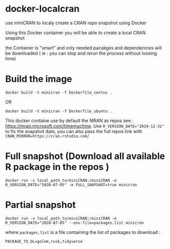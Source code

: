 # docker-localcran
use miniCRAN to localy create a CRAN repo snapshot using Docker

Using this Docker container you will be able to create a local CRAN snapshot

the Container is "smart" and only needed pacakges and dependencies will be downloaded ( ie : you can stop and rerun the process without loosing time)


# Build the image 

```
docker build -t minicran -f Dockerfile_centos .
```

OR


```
docker build -t minicran -f Dockerfile_ubuntu .
```


This docker containe use by default the MRAN as repos see : <https://mran.microsoft.com/timemachine>.
Use `R_VERSION_DATE="2019-12-31"` to fix the snapshot date, you can also pass the full repos link with `CRAN_MIRROR=https://cran.rstudio.com/`

# Full snapshot (Download all available R package in the repos )

```
docker run -v local_path_to/miniCRAN:/miniCRAN -e R_VERSION_DATE="2020-07-05" -e FULL_SNAPSHOT=true minicran
```

# Partial snapshot

```
docker run -v local_path_to/miniCRAN:/miniCRAN -e R_VERSION_DATE="2020-07-05" --env-file=packages.list minicran
```

where `packages.list` is a file containing the list of packages to download : 

```
PACKAGE_TO_DL=golem,rusk,tidyverse
```
